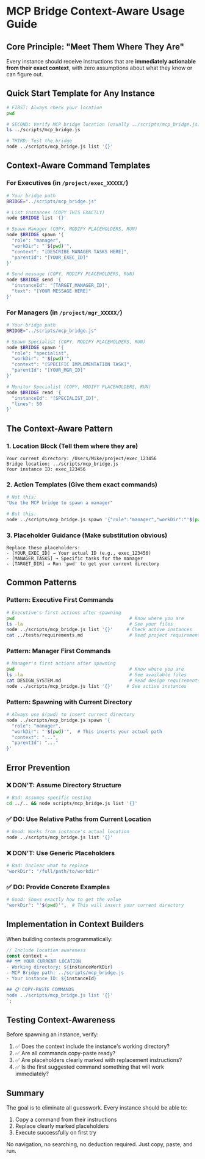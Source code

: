 # MCP Bridge Context-Aware Usage Guide

## Core Principle: "Meet Them Where They Are"

Every instance should receive instructions that are **immediately actionable from their exact context**, with zero assumptions about what they know or can figure out.

## Quick Start Template for Any Instance

```bash
# FIRST: Always check your location
pwd

# SECOND: Verify MCP bridge location (usually ../scripts/mcp_bridge.js)
ls ../scripts/mcp_bridge.js

# THIRD: Test the bridge
node ../scripts/mcp_bridge.js list '{}'
```

## Context-Aware Command Templates

### For Executives (in `/project/exec_XXXXX/`)

```bash
# Your bridge path
BRIDGE="../scripts/mcp_bridge.js"

# List instances (COPY THIS EXACTLY)
node $BRIDGE list '{}'

# Spawn Manager (COPY, MODIFY PLACEHOLDERS, RUN)
node $BRIDGE spawn '{
  "role": "manager",
  "workDir": "'$(pwd)'",
  "context": "[DESCRIBE MANAGER TASKS HERE]",
  "parentId": "[YOUR_EXEC_ID]"
}'

# Send message (COPY, MODIFY PLACEHOLDERS, RUN)
node $BRIDGE send '{
  "instanceId": "[TARGET_MANAGER_ID]",
  "text": "[YOUR MESSAGE HERE]"
}'
```

### For Managers (in `/project/mgr_XXXXX/`)

```bash
# Your bridge path
BRIDGE="../scripts/mcp_bridge.js"

# Spawn Specialist (COPY, MODIFY PLACEHOLDERS, RUN)
node $BRIDGE spawn '{
  "role": "specialist",
  "workDir": "'$(pwd)'",
  "context": "[SPECIFIC IMPLEMENTATION TASK]",
  "parentId": "[YOUR_MGR_ID]"
}'

# Monitor Specialist (COPY, MODIFY PLACEHOLDERS, RUN)
node $BRIDGE read '{
  "instanceId": "[SPECIALIST_ID]",
  "lines": 50
}'
```

## The Context-Aware Pattern

### 1. Location Block (Tell them where they are)
```
Your current directory: /Users/Mike/project/exec_123456
Bridge location: ../scripts/mcp_bridge.js
Your instance ID: exec_123456
```

### 2. Action Templates (Give them exact commands)
```bash
# Not this:
"Use the MCP bridge to spawn a manager"

# But this:
node ../scripts/mcp_bridge.js spawn '{"role":"manager","workDir":"'$(pwd)'","context":"...","parentId":"exec_123456"}'
```

### 3. Placeholder Guidance (Make substitution obvious)
```
Replace these placeholders:
- [YOUR_EXEC_ID] → Your actual ID (e.g., exec_123456)
- [MANAGER_TASKS] → Specific tasks for the manager
- [TARGET_DIR] → Run 'pwd' to get your current directory
```

## Common Patterns

### Pattern: Executive First Commands
```bash
# Executive's first actions after spawning
pwd                                          # Know where you are
ls -la                                       # See your files
node ../scripts/mcp_bridge.js list '{}'     # Check active instances
cat ../tests/requirements.md                 # Read project requirements
```

### Pattern: Manager First Commands
```bash
# Manager's first actions after spawning
pwd                                          # Know where you are
ls -la                                       # See available files
cat DESIGN_SYSTEM.md                         # Read design requirements
node ../scripts/mcp_bridge.js list '{}'     # See active instances
```

### Pattern: Spawning with Current Directory
```bash
# Always use $(pwd) to insert current directory
node ../scripts/mcp_bridge.js spawn '{
  "role": "manager",
  "workDir": "'$(pwd)'",  # This inserts your actual path
  "context": "...",
  "parentId": "..."
}'
```

## Error Prevention

### ❌ DON'T: Assume Directory Structure
```bash
# Bad: Assumes specific nesting
cd ../.. && node scripts/mcp_bridge.js list '{}'
```

### ✅ DO: Use Relative Paths from Current Location
```bash
# Good: Works from instance's actual location
node ../scripts/mcp_bridge.js list '{}'
```

### ❌ DON'T: Use Generic Placeholders
```bash
# Bad: Unclear what to replace
"workDir": "/full/path/to/workdir"
```

### ✅ DO: Provide Concrete Examples
```bash
# Good: Shows exactly how to get the value
"workDir": "'$(pwd)'",  # This will insert your current directory
```

## Implementation in Context Builders

When building contexts programmatically:

```javascript
// Include location awareness
const context = `
## 🗺️ YOUR CURRENT LOCATION
- Working directory: ${instanceWorkDir}
- MCP Bridge path: ../scripts/mcp_bridge.js
- Your instance ID: ${instanceId}

## 📋 COPY-PASTE COMMANDS
node ../scripts/mcp_bridge.js list '{}'
`;
```

## Testing Context-Awareness

Before spawning an instance, verify:
1. ✅ Does the context include the instance's working directory?
2. ✅ Are all commands copy-paste ready?
3. ✅ Are placeholders clearly marked with replacement instructions?
4. ✅ Is the first suggested command something that will work immediately?

## Summary

The goal is to eliminate all guesswork. Every instance should be able to:
1. Copy a command from their instructions
2. Replace clearly marked placeholders
3. Execute successfully on first try

No navigation, no searching, no deduction required. Just copy, paste, and run.